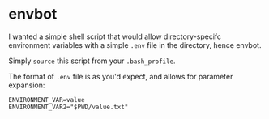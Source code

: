 # envbot

I wanted a simple shell script that would allow directory-specifc environment
variables with a simple `.env` file in the directory, hence envbot.

Simply `source` this script from your `.bash_profile`.

The format of `.env` file is as you'd expect, and allows for parameter
expansion:
~~~
ENVIRONMENT_VAR=value
ENVIRONMENT_VAR2="$PWD/value.txt"
~~~
